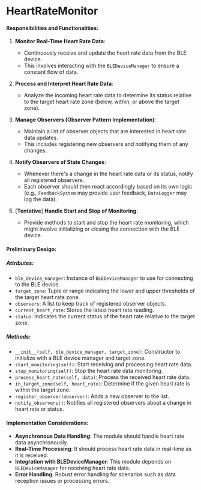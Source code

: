 # HeartRateMonitor

#### Responsibilities and Functionalities:

1. **Monitor Real-Time Heart Rate Data**:
   - Continuously receive and update the heart rate data from the BLE device.
   - This involves interacting with the `BLEDeviceManager` to ensure a constant flow of data.

2. **Process and Interpret Heart Rate Data**:
   - Analyze the incoming heart rate data to determine its status relative to the target heart rate zone (below, within, or above the target zone).

3. **Manage Observers (Observer Pattern Implementation)**:
   - Maintain a list of observer objects that are interested in heart rate data updates.
   - This includes registering new observers and notifying them of any changes.

4. **Notify Observers of State Changes**:
   - Whenever there's a change in the heart rate data or its status, notify all registered observers.
   - Each observer should then react accordingly based on its own logic (e.g., `FeedbackSystem` may provide user feedback, `DataLogger` may log the data).

6. [**Tentative**] **Handle Start and Stop of Monitoring**:
   - Provide methods to start and stop the heart rate monitoring, which might involve initializing or closing the connection with the BLE device.


#### Preliminary Design:

##### Attributes:
- `ble_device_manager`: Instance of `BLEDeviceManager` to use for connecting to the BLE device.
- `target_zone`: Tuple or range indicating the lower and upper thresholds of the target heart rate zone.
- `observers`: A list to keep track of registered observer objects.
- `current_heart_rate`: Stores the latest heart rate reading.
- `status`: Indicates the current status of the heart rate relative to the target zone.

##### Methods:
- `__init__(self, ble_device_manager, target_zone)`: Constructor to initialize with a BLE device manager and target zone.
- `start_monitoring(self)`: Start receiving and processing heart rate data.
- `stop_monitoring(self)`: Stop the heart rate data monitoring.
- `process_heart_rate(self, data)`: Process the received heart rate data.
- `in_target_zone(self, heart_rate)`: Determine if the given heart rate is within the target zone.
- `register_observer(observer)`: Adds a new observer to the list.
- `notify_observers()`: Notifies all registered observers about a change in heart rate or status.

#### Implementation Considerations:
- **Asynchronous Data Handling**: The module should handle heart rate data asynchronously.
- **Real-Time Processing**: It should process heart rate data in real-time as it is received.
- **Integration with BLEDeviceManager**: This module depends on `BLEDeviceManager` for receiving heart rate data.
- **Error Handling**: Robust error handling for scenarios such as data reception issues or processing errors.
